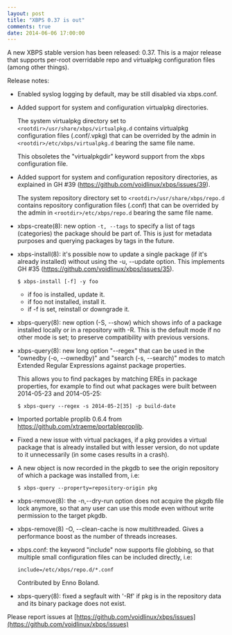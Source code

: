 ```yaml
---
layout: post
title: "XBPS 0.37 is out"
comments: true
date: 2014-06-06 17:00:00
---
```


A new XBPS stable version has been released: 0.37. This is a major release
that supports per-root overridable repo and virtualpkg configuration files
(among other things).

Release notes:

* Enabled syslog logging by default, may be still disabled via xbps.conf.

* Added support for system and configuration virtualpkg directories.

    The system virtualpkg directory set to `<rootdir>/usr/share/xbps/virtualpkg.d` contains
virtualpkg configuration files (.conf/.vpkg) that can be overrided by the admin
in `<rootdir>/etc/xbps/virtualpkg.d` bearing the same file name.

    This obsoletes the "virtualpkgdir" keyword support from the xbps configuration file.

 * Added support for system and configuration repository directories, as
   explained in GH #39 (https://github.com/voidlinux/xbps/issues/39).

    The system repository directory set to `<rootdir>/usr/share/xbps/repo.d` contains
repository configuration files (.conf) that can be overrided by the admin
in `<rootdir>/etc/xbps/repo.d` bearing the same file name.

 * xbps-create(8): new option `-t, --tags` to specify a list of tags
   (categories) the package should be part of. This is just for metadata
   purposes and querying packages by tags in the future.

 * xbps-install(8): it's possible now to update a single package (if it's already
   installed) without using the -u, --update option. This implements
   GH #35 (https://github.com/voidlinux/xbps/issues/35).


    `$ xbps-install [-f] -y foo`


    - if foo is installed, update it.
    - if foo not installed, install it.
    - if -f is set, reinstall or downgrade it.

 * xbps-query(8): new option (-S, --show) which shows info of a package
   installed locally or in a repository with -R. This is the default mode
   if no other mode is set; to preserve compatibility with previous versions.

 * xbps-query(8): new long option "--regex" that can be used in the
   "ownedby (-o, --ownedby)" and "search (-s, --search)" modes to match
   Extended Regular Expressions against package properties.

    This allows you to find packages by matching EREs in package properties,
for example to find out what packages were built between 2014-05-23 and
2014-05-25:

    `$ xbps-query --regex -s 2014-05-2[35] -p build-date`

 * Imported portable proplib 0.6.4 from https://github.com/xtraeme/portableproplib.

 * Fixed a new issue with virtual packages, if a pkg provides a virtual package
   that is already installed but with lesser version, do not update to it
   unnecessarily (in some cases results in a crash).

 * A new object is now recorded in the pkgdb to see the origin repository of
   which a package was installed from, i.e:

    `$ xbps-query --property=repository-origin pkg`

 * xbps-remove(8): the -n,--dry-run option does not acquire the pkgdb file lock
   anymore, so that any user can use this mode even without write permission to
   the target pkgdb.

 * xbps-remove(8) -O, --clean-cache is now multithreaded. Gives a performance
   boost as the number of threads increases.

 * xbps.conf: the keyword "include" now supports file globbing, so that multiple
   small configuration files can be included directly, i.e:

    `include=/etc/xbps/repo.d/*.conf`

    Contributed by Enno Boland.

 * xbps-query(8): fixed a segfault with '-Rf' if pkg is in the repository data
   and its binary package does not exist.

Please report issues at
[https://github.com/voidlinux/xbps/issues](https://github.com/voidlinux/xbps/issues)
